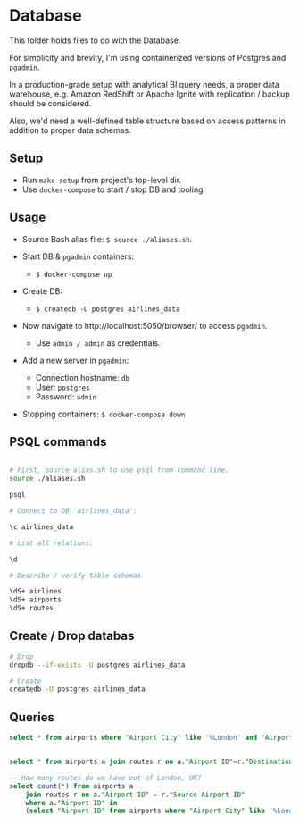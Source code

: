 # Database

This folder holds files to do with the Database.

For simplicity and brevity, I'm using containerized versions of Postgres and `pgadmin`.

In a production-grade setup with analytical BI query needs, a proper data warehouse, e.g. Amazon RedShift or Apache Ignite with replication / backup should be considered.

Also, we'd need a well-defined table structure based on access patterns in addition to proper data schemas.

## Setup

* Run `make setup` from project's top-level dir.
* Use `docker-compose` to start / stop DB and tooling.

## Usage

* Source Bash alias file: `$ source ./aliases.sh`.
* Start DB & `pgadmin` containers: 
    * `$ docker-compose up`
* Create DB:
    * `$ createdb -U postgres airlines_data`


* Now navigate to http://localhost:5050/browser/ to access `pgadmin`.
    * Use `admin / admin` as credentials.

* Add a new server in `pgadmin`:
    * Connection hostname: `db`
    * User: `postgres`
    * Password: `admin`

* Stopping containers: `$ docker-compose down`

## PSQL commands

```bash

# First, source alias.sh to use psql from command line.
source ./aliases.sh

psql

# Connect to DB 'airlines_data':

\c airlines_data

# List all relations:

\d

# Describe / verify table schemas

\dS+ airlines
\dS+ airports
\dS+ routes
```

## Create / Drop databas

```bash
# Drop
dropdb --if-exists -U postgres airlines_data

# Create
createdb -U postgres airlines_data
```

## Queries

```sql
select * from airports where "Airport City" like '%London' and "Airport Country" like '%United Kingdom'


select * from airports a join routes r on a."Airport ID"=r."Destination Airport ID" where a."Airport ID"=492

-- How many routes do we have out of London, UK?
select count(*) from airports a 
	join routes r on a."Airport ID" = r."Source Airport ID" 
	where a."Airport ID" in
	(select "Airport ID" from airports where "Airport City" like '%London' and "Airport Country" like '%United Kingdom')
```
